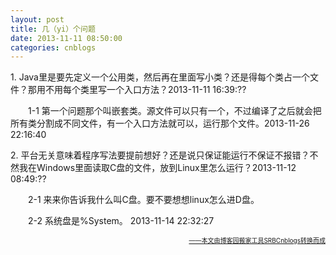 ```yaml
---
layout: post
title: 几（yi）个问题
date: 2013-11-11 08:50:00
categories: cnblogs
---
```


<p>1.&nbsp;Java里是要先定义一个公用类，然后再在里面写小类？还是得每个类占一个文件？那用不用每个类里写一个入口方法？2013-11-11 16:39:??</p>
<p>　　1-1 第一个问题那个叫嵌套类。源文件可以只有一个，不过编译了之后就会把所有类分割成不同文件，有一个入口方法就可以，运行那个文件。2013-11-26 22:16:40</p>
<p>2.&nbsp;平台无关意味着程序写法要提前想好？还是说只保证能运行不保证不报错？不然我在Windows里面读取C盘的文件，放到Linux里怎么运行？2013-11-12 08:49:??</p>
<p>　　2-1 来来你告诉我什么叫C盘。要不要想想linux怎么进D盘。</p>
<p>　　2-2 系统盘是%System。 2013-11-14 22:32:27</p>

<div align=right><a href="https://github.com/mlxy"><font size=1>——本文由博客园搬家工具SRBCnblogs转换而成</font></a></div>
